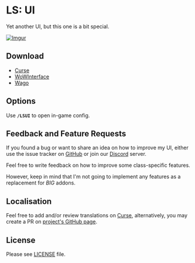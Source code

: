 # LS: UI

Yet another UI, but this one is a bit special.

[![Imgur](https://i.imgur.com/SJGDgla.png)](https://i.imgur.com/q2T8U9H.png "4K Glory")

## Download

- [Curse](https://www.curseforge.com/wow/addons/ls-ui)
- [WoWInterface](https://www.wowinterface.com/downloads/info22662.html)
- [Wago](https://addons.wago.io/addons/ls-ui)

## Options

Use **`/LSUI`** to open in-game config.

## Feedback and Feature Requests

If you found a bug or want to share an idea on how to improve my UI, either use the issue tracker on [GitHub](https://github.com/ls-/ls_UI/issues) or join our [Discord](https://discord.gg/7QcJgQkDYD) server.

Feel free to write feedback on how to improve some class-specific features.

However, keep in mind that I'm not going to implement any features as a replacement for _BIG_ addons.

## Localisation

Feel free to add and/or review translations on [Curse](https://www.curseforge.com/wow/addons/ls-ui/localization), alternatively, you may create a PR on [project's GitHub page](https://github.com/ls-/ls_UI/pulls).

## License

Please see [LICENSE](https://github.com/ls-/ls_UI/blob/master/LICENSE.txt) file.
